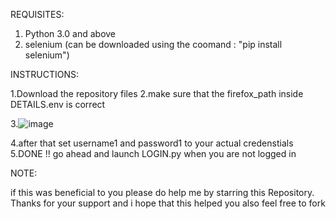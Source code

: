 REQUISITES:

1. Python 3.0 and above
2. selenium (can be downloaded using the coomand  : "pip install selenium")

INSTRUCTIONS:

1.Download the repository files 
2.make sure that the firefox_path inside DETAILS.env is correct

3.![image](https://github.com/user-attachments/assets/3890f593-bd91-408e-9ecc-267dbf159635)

4.after that set username1 and password1 to your actual credenstials 
5.DONE !! go ahead and launch LOGIN.py when you are not logged in 

NOTE:

if this was beneficial to you please do help me by starring this Repository.
Thanks for your support and i hope that this helped you
also feel free to fork
